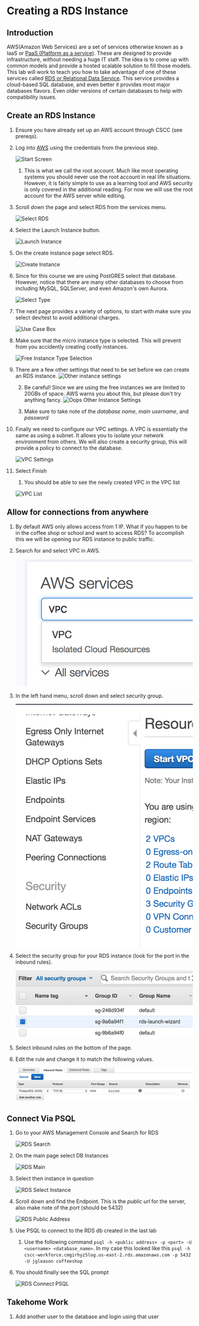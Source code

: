 # Creating a RDS Instance #

## Introduction ##

AWS(Amazon Web Services) are a set of services otherwise known as a IaaS or [PaaS (Platform as a service)](https://en.wikipedia.org/wiki/Platform_as_a_service). These are designed to provide infrastructure, without needing a huge IT staff. The idea is to come up with common models and provide a hosted scalable solution to fill those models. This lab will work to teach you how to take advantage of one of these services called [RDS or Relational Data Service](https://aws.amazon.com/rds/). This service provides a cloud-based SQL database, and even better it provides most major databases flavors. Even older versions of certain databases to help with compatibility issues.

## Create an RDS Instance ##

1. Ensure you have already set up an AWS account through CSCC (see prereqs).
1. Log into [AWS](https://aws.amazon.com) using the credentials from the previous step.

    ![Start Screen](./resources/start_screen.png "Start Screen")
    
    1. This is what we call the root account. Much like most operating systems you should never use the root account in real life situations. However, it is fairly simple to use as a learning tool and AWS security is only covered in the additional reading. For now we will use the root account for the AWS server while editing.

1. Scroll down the page and select RDS from the services menu.

    ![Select RDS](./resources/Select_RDS_Screen_Small.png "Select RDS")

1. Select the Launch Instance button.

    ![Launch Instance](./resources/Instance_List_Page_Before.png "Launch Instance")

1. On the create instance page select RDS.

    ![Create Instance](./resources/Create_Instance_Page.png "Create Instance")

1. Since for this course we are using PostGRES select that database. However, notice that there are many other databases to choose from including MySQL, SQLServer, and even Amazon's own Aurora. 

    ![Select Type](./resources/Select_DB_Type.png "Select DB Type")

1. The next page provides a variety of options, to start with make sure you select dev/test to avoid additional charges.

    ![Use Case Box](./resources/AWS_Use_Case_Box.png "Use Case Box")

1. Make sure that the micro instance type is selected. This will prevent from you accidently creating costly instances.

    ![Free Instance Type Selection](./resources/Free_Tier_Instance_Select.png "Free Instance Type Selection")

1. There are a few other settings that need to be set before we can create an RDS instance.
    ![Other instance settings](./resources/Free_Tier_Extra_Settings.png "Other instance settings")

    2. Be careful! Since we are using the free instances we are limited to 20GBs of space. AWS warns you about this, but please don't try anything fancy.
        ![Oops Other Instance Settings](./resources/Free_Tier_Must_Be_Sub_20.png "Oops Other Instance Settings")  
        
    2. Make sure to take note of the *database name*, *main username*, and *password*  

10. Finally we need to configure our VPC settings. A VPC is essentially the same as using a subnet. It allows you to isolate your network environment from others. We will also create a security group, this will provide a policy to connect to the database.

    ![VPC Settings](./resources/VPC_Settings_RDS.png "VPC Settings")

11. Select Finish

    1. You should be able to see the newly created VPC in the VPC list
    
    ![VPC List](./resources/Working_VPC_List.png "VPC List")

## Allow for connections from anywhere ##

1. By default AWS only allows access from 1 IP. What if you happen to be in the coffee shop or school and want to access RDS? To accomplish this we will be opening our RDS instance to public traffic.
1. Search for and select VPC in AWS.

    ![VPC Search](./resources/AWS_VPC_SEARCH.png "VPC search")

1. In the left hand menu, scroll down and select security group.

    ![Security Group](./resources/AWS_sec_grps.png "Security Group")

1. Select the security group for your RDS instance (look for the port in the inbound rules).

    ![Security Group Selected](./resources/aws_rds_select_grp.png "RDS Security Group")

1. Select inbound rules on the bottom of the page.

1. Edit the rule and change it to match the following values.

    ![Input rule](./resources/aws_inbound_rule.png "Inbound rule")

## Connect Via PSQL ##

1. Go to your AWS Management Console and Search for RDS

    ![RDS Search](./resources/RDS_Search_AWS.png)

2. On the main page select DB Instances

    ![RDS Main](./resources/RDS_main_open_instance.png)

3. Select then instance in question

    ![RDS Select Instance](./resources/RDS_select_instance.png)

4. Scroll down and find the Endpoint. This is the *public url* for the server, also make note of the *port* (should be 5432)

    ![RDS Public Address](./resources/RDS_Public_Address.png)

5. Use PSQL to connect to the RDS db  created in the last lab
    1. Use the following command `psql -h <public address> -p <port> -U <username> <database_name>`. In my case this looked like this `psql -h cscc-workforce.cmgirhyz5log.us-east-2.rds.amazonaws.com -p 5432 -U jgleason coffeeshop`<a name="connect-psql"></a>

6. You should finally see the SQL prompt

    ![RDS Connect PSQL](./resources/RDS_Connect_PSQL.png)

## Takehome Work

1. Add another user to the database and login using that user


